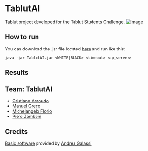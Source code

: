 # TablutAI
Tablut project developed for the Tablut Students Challenge.
![image](https://github.com/MichelangeloFlorio/TablutAI/assets/109990354/1efb231d-0a11-4893-86c5-5ba1063c4df0)

## How to run
You can download the .jar file located [here](https://github.com/MichelangeloFlorio/TablutAI/tree/main/out/artifacts/TablutAI_jar) and run like this:
```
java -jar TablutAI.jar <WHITE|BLACK> <timeout> <ip_server>
```
## Results

## Team: TablutAI
- [Cristiano Arnaudo](https://github.com/skyocrandive)
- [Manuel Greco](https://github.com/ManuTheKing)
- [Michelangelo Florio](https://github.com/MichelangeloFlorio)
- [Piero Zamboni](https://github.com/PieroZamb)

## Credits
[Basic software](https://github.com/AGalassi/TablutCompetition) provided by [Andrea Galassi](https://github.com/AGalassi)

